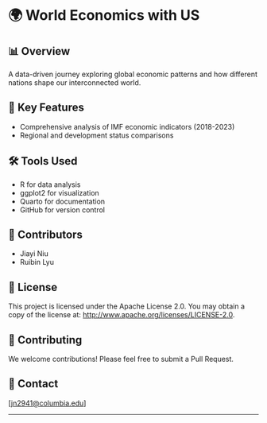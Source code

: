 # 🌍 World Economics with US

## 📊 Overview
A data-driven journey exploring global economic patterns and how different nations shape our interconnected world. 

## 🎯 Key Features
- Comprehensive analysis of IMF economic indicators (2018-2023)
- Regional and development status comparisons


## 🛠️ Tools Used
- R for data analysis
- ggplot2 for visualization
- Quarto for documentation
- GitHub for version control

## 👥 Contributors
- Jiayi Niu
- Ruibin Lyu

## 📝 License
This project is licensed under the Apache License 2.0. You may obtain a copy of the license at: http://www.apache.org/licenses/LICENSE-2.0.

## 🤝 Contributing
We welcome contributions! Please feel free to submit a Pull Request.

## 📧 Contact
[jn2941@columbia.edu]

---